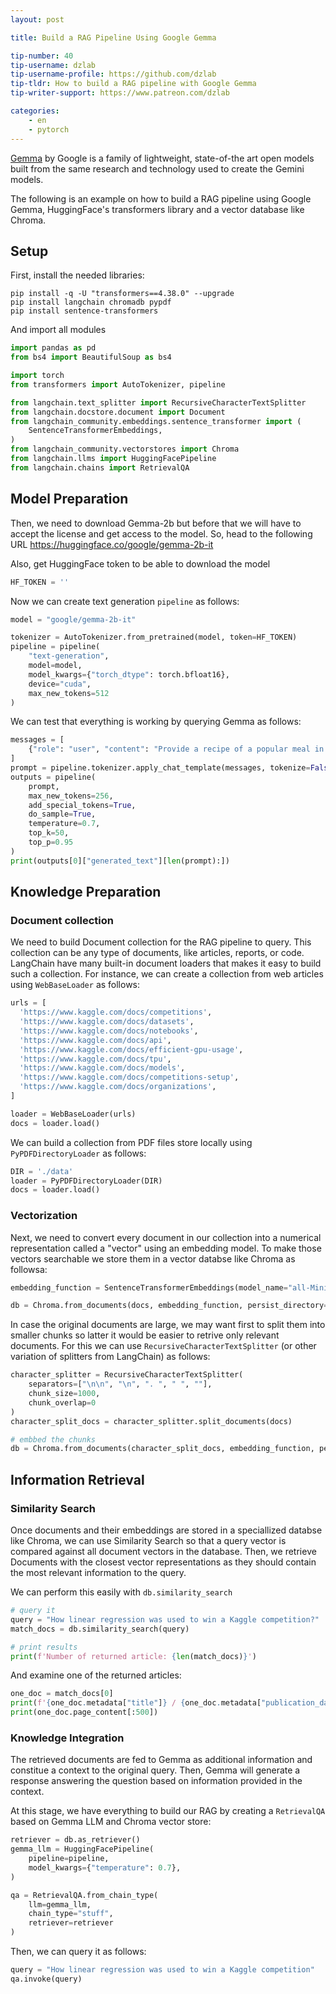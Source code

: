 ```yaml
---
layout: post

title: Build a RAG Pipeline Using Google Gemma

tip-number: 40
tip-username: dzlab
tip-username-profile: https://github.com/dzlab
tip-tldr: How to build a RAG pipeline with Google Gemma
tip-writer-support: https://www.patreon.com/dzlab

categories:
    - en
    - pytorch
---
```


[Gemma](https://ai.google.dev/gemma/) by Google is a family of lightweight, state-of-the art open models built from the same research and technology used to create the Gemini models.


The following is an example on how to build a RAG pipeline using Google Gemma, HuggingFace's transformers library and a vector database like Chroma.

## Setup
First, install the needed libraries:

```shell
pip install -q -U "transformers==4.38.0" --upgrade
pip install langchain chromadb pypdf
pip install sentence-transformers
```

And import all modules
```python
import pandas as pd
from bs4 import BeautifulSoup as bs4

import torch
from transformers import AutoTokenizer, pipeline

from langchain.text_splitter import RecursiveCharacterTextSplitter
from langchain.docstore.document import Document
from langchain_community.embeddings.sentence_transformer import (
    SentenceTransformerEmbeddings,
)
from langchain_community.vectorstores import Chroma
from langchain.llms import HuggingFacePipeline
from langchain.chains import RetrievalQA
```

## Model Preparation

Then, we need to download Gemma-2b but before that we will have to accept the license and get access to the model. So, head to the following URL https://huggingface.co/google/gemma-2b-it

Also, get HuggingFace token to be able to download the model
```python
HF_TOKEN = ''
```

Now we can create text generation `pipeline` as follows:

```python
model = "google/gemma-2b-it"

tokenizer = AutoTokenizer.from_pretrained(model, token=HF_TOKEN)
pipeline = pipeline(
    "text-generation",
    model=model,
    model_kwargs={"torch_dtype": torch.bfloat16},
    device="cuda",
    max_new_tokens=512
)
```

We can test that everything is working by querying Gemma as follows:

```python
messages = [
    {"role": "user", "content": "Provide a recipe of a popular meal in Algeria"},
]
prompt = pipeline.tokenizer.apply_chat_template(messages, tokenize=False, add_generation_prompt=True)
outputs = pipeline(
    prompt,
    max_new_tokens=256,
    add_special_tokens=True,
    do_sample=True,
    temperature=0.7,
    top_k=50,
    top_p=0.95
)
print(outputs[0]["generated_text"][len(prompt):])
```

## Knowledge Preparation

### Document collection
We need to build Document collection for the RAG pipeline to query. This collection can be any type of documents, like articles, reports, or code.
LangChain have many built-in document loaders that makes it easy to build such a collection. For instance, we can create a collection from web articles using `WebBaseLoader`  as follows:

```python
urls = [
  'https://www.kaggle.com/docs/competitions',
  'https://www.kaggle.com/docs/datasets',
  'https://www.kaggle.com/docs/notebooks',
  'https://www.kaggle.com/docs/api',
  'https://www.kaggle.com/docs/efficient-gpu-usage',
  'https://www.kaggle.com/docs/tpu',
  'https://www.kaggle.com/docs/models',
  'https://www.kaggle.com/docs/competitions-setup',
  'https://www.kaggle.com/docs/organizations',
]

loader = WebBaseLoader(urls)
docs = loader.load()
```

We can build a collection from PDF files store locally using `PyPDFDirectoryLoader` as follows:
```python
DIR = './data'
loader = PyPDFDirectoryLoader(DIR)
docs = loader.load()
```

### Vectorization
Next, we need to convert every document in our collection into a numerical representation called a "vector" using an embedding model. To make those vectors searchable we store them in a vector databse like Chroma as followsa:

```python
embedding_function = SentenceTransformerEmbeddings(model_name="all-MiniLM-L6-v2")

db = Chroma.from_documents(docs, embedding_function, persist_directory="./chroma_db")
```

In case the original documents are large, we may want first to split them into smaller chunks so latter it would be easier to retrive only relevant documents. For this we can use `RecursiveCharacterTextSplitter` (or other variation of splitters from LangChain) as follows:
```python
character_splitter = RecursiveCharacterTextSplitter(
    separators=["\n\n", "\n", ". ", " ", ""],
    chunk_size=1000,
    chunk_overlap=0
)
character_split_docs = character_splitter.split_documents(docs)

# embbed the chunks
db = Chroma.from_documents(character_split_docs, embedding_function, persist_directory="./chroma_db")
```

## Information Retrieval

### Similarity Search
Once documents and their embeddings are stored in a speciallized databse like Chroma, we can use Similarity Search so that a query vector is compared against all document vectors in the database. Then, we retrieve Documents with the closest vector representations as they should contain the most relevant information to the query.

We can perform this easily with `db.similarity_search`

```python
# query it
query = "How linear regression was used to win a Kaggle competition?"
match_docs = db.similarity_search(query)

# print results
print(f'Number of returned article: {len(match_docs)}')
```

And examine one of the returned articles:
```python
one_doc = match_docs[0]
print(f'{one_doc.metadata["title"]} / {one_doc.metadata["publication_date"]}')
print(one_doc.page_content[:500])
```

### Knowledge Integration
The retrieved documents are fed to Gemma as additional information and constitue a context to the original query. Then, Gemma will generate a response answering the question based on information provided in the context.

At this stage, we have everything to build our RAG by creating a `RetrievalQA` based on Gemma LLM and Chroma vector store:

```python
retriever = db.as_retriever()
gemma_llm = HuggingFacePipeline(
    pipeline=pipeline,
    model_kwargs={"temperature": 0.7},
)

qa = RetrievalQA.from_chain_type(
    llm=gemma_llm,
    chain_type="stuff",
    retriever=retriever
)
```

Then, we can query it as follows:

```python
query = "How linear regression was used to win a Kaggle competition"
qa.invoke(query)
```
